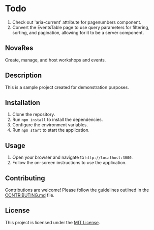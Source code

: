 # Todo

1. Check out 'aria-current' attribute for pagenumbers component.
2. Convert the EventsTable page to use query parameters for filtering, sorting, and pagination, allowing for it
to be a server component.

## NovaRes

Create, manage, and host workshops and events.

## Description

This is a sample project created for demonstration purposes.

## Installation

1. Clone the repository.
2. Run `npm install` to install the dependencies.
3. Configure the environment variables.
4. Run `npm start` to start the application.

## Usage

1. Open your browser and navigate to `http://localhost:3000`.
2. Follow the on-screen instructions to use the application.

## Contributing

Contributions are welcome! Please follow the guidelines outlined in the [CONTRIBUTING.md](CONTRIBUTING.md) file.

## License

This project is licensed under the [MIT License](LICENSE).
